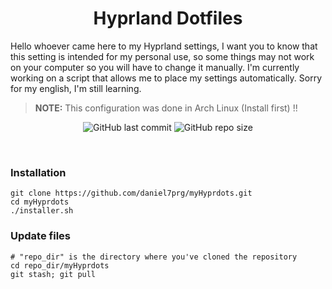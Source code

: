 <h1 align="center">Hyprland Dotfiles</h1>

Hello whoever came here to my Hyprland settings, I want you to know that this setting 
is intended for my personal use, so some things may not work on your computer so you will 
have to change it manually. I'm currently working on a script that allows me to 
place my settings automatically. Sorry for my english, I'm still learning.

> **NOTE:** This configuration was done in Arch Linux (Install first) !!

<div align="center">

![GitHub last commit](https://img.shields.io/github/last-commit/daniel7prg/myHyprdots?style=for-the-badge&color=b4befe) ![GitHub repo size](https://img.shields.io/github/repo-size/daniel7prg/myHyprdots?style=for-the-badge&color=48c0d3)

<br/>
</div>

<h3>Installation</h3>

```
git clone https://github.com/daniel7prg/myHyprdots.git
cd myHyprdots
./installer.sh
```

<h3>Update files</h3>

```
# "repo_dir" is the directory where you've cloned the repository 
cd repo_dir/myHyprdots
git stash; git pull
```
